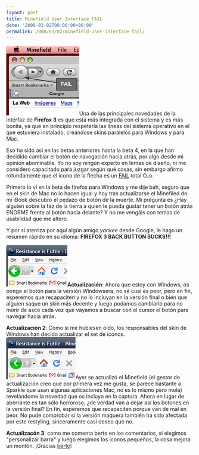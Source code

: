 ```yaml
---
layout: post
title: Minefield User Interface FAIL
date: '2008-03-02T00:00:00+00:00'
permalink: 2008/03/02/minefield-user-interface-fail/
---
```

<img src='/assets/zz33d0d568.jpg' alt='Firefox 3 back button sucks' class="derecha_borde" />Una de las principales novedades de la interfaz de <strong>Firefox 3</strong> es que está más integrada con el sistema y es más bonita, ya que en principio respetaría las líneas del sistema operativo en el que estuviera instalado, creándose skins paralelos para Windows y para Mac. 

Eso ha sido así en las betas anteriores hasta la beta 4, en la que han decidido cambiar el botón de navegación hacia atrás, por algo desde mi opinión abominable. Yo no soy ningún experto en temas de diseño, ni me considero capacitado para juzgar según qué cosas, sin embargo afirmo rotundamente que el icono de la flecha es un <a href="http://failblog.wordpress.com">FAIL</a> total O_o.

Primero lo ví en la beta de firefox para Windows y me dije bah, seguro que en el skin de Mac no lo hacen igual y hoy tras actualizarse el Minefiled de mi iBook descubro el pedazo de botón de la muerte. Mi pregunta es ¿Hay alguien sobre la faz de la tierra a quien le pueda gustar tener un botón atrás ENORME frente al botón hacia delante?  Y no me vengáis con temas de usabilidad que me altero.

Y por si aterriza por aquí algún amigo <em>yankee</em> desde Google, le hago un resumen rápido en su idioma: <strong>FIREFOX 3 BACK BUTTON SUCKS!!!</strong>

<img src='/assets/f3fail.png' alt='Firefox 3 win' class="derecha_borde" /><strong>Actualización</strong>: Ahora que estoy con Windows, os pongo el botón para la versión Windowsera, no sé cual es peor, pero en fin, esperemos que recapaciten y no lo incluyan en la versión final o bien que alguien saque un skin más decente y luego podamos cambiarlo para no morir de asco cada vez que vayamos a buscar con el cursor el botón para navegar hacia atrás.

<strong>Actualización 2</strong>: Como si me hubiesen oído, los responsables del skin de Windows han decido actualizar el set de iconos. <img src='/assets/winf3.png' alt='Firefox 3 win fails again' class="derecha_borde"  />Ayer se actualizó el Minefield (el gestor de actualización creo que por primera vez me gusta, se parece bastante a Sparkle que usan algunas aplicaciones Mac, no es lo mismo pero mola) revelándome la novedad que os incluyo en la captura. Ahora en lugar de aberrante es tan sólo horroroso, ¿de verdad van a dejar así los botones en la versión final? En fin, esperemos que recapaciten porque van de mal en peor. No pude comprobar si la versión maquera también ha sido afectada por este restyling, sinceramente casi deseo que no.

<strong>Actualizacón 3</strong>: como me comenta berto en los comentarios, si elegimos "personalizar barra" y luego elegimos los iconos pequeños, la cosa mejora un montón. ¡Gracias <a href="http://thinkwasabi.com">berto</a>!
